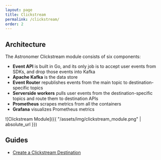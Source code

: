 ```yaml
---
layout: page
title: Clickstream
permalink: /clickstream/
order: 2
---
```


## Architecture

The Astronomer Clickstream module consists of six components:

* **Event API** is built in Go, and its only job is to accept user events from
  SDKs, and drop those events into Kafka
* **Apache Kafka** is the data store
* **Event Router** republishes events from the main topic to
  destination-specific topics
* **Serverside workers** pulls user events from the destination-specific topics
  and route them to destination APIs
* **Prometheus** scrapes metrics from all the containers
* **Grafana** visualizes Prometheus metrics

![Clickstream Module]({{ "/assets/img/clickstream_module.png" | absolute_url }})

## Guides

* [Create a Clickstream Destination](/clickstream/destination)

